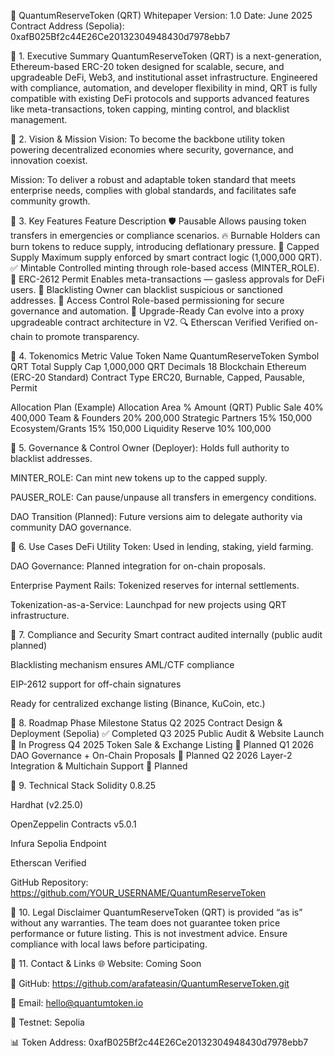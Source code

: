 📄 QuantumReserveToken (QRT) Whitepaper
Version: 1.0
Date: June 2025
Contract Address (Sepolia): 0xafB025Bf2c44E26Ce20132304948430d7978ebb7

🔹 1. Executive Summary
QuantumReserveToken (QRT) is a next-generation, Ethereum-based ERC-20 token designed for scalable, secure, and upgradeable DeFi, Web3, and institutional asset infrastructure. Engineered with compliance, automation, and developer flexibility in mind, QRT is fully compatible with existing DeFi protocols and supports advanced features like meta-transactions, token capping, minting control, and blacklist management.

🔹 2. Vision & Mission
Vision:
To become the backbone utility token powering decentralized economies where security, governance, and innovation coexist.

Mission:
To deliver a robust and adaptable token standard that meets enterprise needs, complies with global standards, and facilitates safe community growth.

🔹 3. Key Features
Feature	Description
🛡️ Pausable	Allows pausing token transfers in emergencies or compliance scenarios.
🔥 Burnable	Holders can burn tokens to reduce supply, introducing deflationary pressure.
🎯 Capped Supply	Maximum supply enforced by smart contract logic (1,000,000 QRT).
✅ Mintable	Controlled minting through role-based access (MINTER_ROLE).
🧾 ERC-2612 Permit	Enables meta-transactions — gasless approvals for DeFi users.
🚫 Blacklisting	Owner can blacklist suspicious or sanctioned addresses.
🔐 Access Control	Role-based permissioning for secure governance and automation.
🧱 Upgrade-Ready	Can evolve into a proxy upgradeable contract architecture in V2.
🔍 Etherscan Verified	Verified on-chain to promote transparency.

🔹 4. Tokenomics
Metric	Value
Token Name	QuantumReserveToken
Symbol	QRT
Total Supply Cap	1,000,000 QRT
Decimals	18
Blockchain	Ethereum (ERC-20 Standard)
Contract Type	ERC20, Burnable, Capped, Pausable, Permit

Allocation Plan (Example)
Allocation Area	%	Amount (QRT)
Public Sale	40%	400,000
Team & Founders	20%	200,000
Strategic Partners	15%	150,000
Ecosystem/Grants	15%	150,000
Liquidity Reserve	10%	100,000

🔹 5. Governance & Control
Owner (Deployer): Holds full authority to blacklist addresses.

MINTER_ROLE: Can mint new tokens up to the capped supply.

PAUSER_ROLE: Can pause/unpause all transfers in emergency conditions.

DAO Transition (Planned): Future versions aim to delegate authority via community DAO governance.

🔹 6. Use Cases
DeFi Utility Token: Used in lending, staking, yield farming.

DAO Governance: Planned integration for on-chain proposals.

Enterprise Payment Rails: Tokenized reserves for internal settlements.

Tokenization-as-a-Service: Launchpad for new projects using QRT infrastructure.

🔹 7. Compliance and Security
Smart contract audited internally (public audit planned)

Blacklisting mechanism ensures AML/CTF compliance

EIP-2612 support for off-chain signatures

Ready for centralized exchange listing (Binance, KuCoin, etc.)

🔹 8. Roadmap
Phase	Milestone	Status
Q2 2025	Contract Design & Deployment (Sepolia)	✅ Completed
Q3 2025	Public Audit & Website Launch	🔄 In Progress
Q4 2025	Token Sale & Exchange Listing	🔲 Planned
Q1 2026	DAO Governance + On-Chain Proposals	🔲 Planned
Q2 2026	Layer-2 Integration & Multichain Support	🔲 Planned

🔹 9. Technical Stack
Solidity 0.8.25

Hardhat (v2.25.0)

OpenZeppelin Contracts v5.0.1

Infura Sepolia Endpoint

Etherscan Verified

GitHub Repository: https://github.com/YOUR_USERNAME/QuantumReserveToken

🔹 10. Legal Disclaimer
QuantumReserveToken (QRT) is provided “as is” without any warranties. The team does not guarantee token price performance or future listing. This is not investment advice. Ensure compliance with local laws before participating.

🔹 11. Contact & Links
🌐 Website: Coming Soon

📄 GitHub: https://github.com/arafateasin/QuantumReserveToken.git

📧 Email: hello@quantumtoken.io

🧪 Testnet: Sepolia

📊 Token Address: 0xafB025Bf2c44E26Ce20132304948430d7978ebb7

